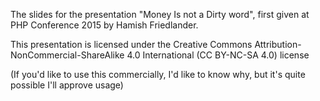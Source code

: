 The slides for the presentation "Money Is not a Dirty word", first given at PHP Conference 2015
by Hamish Friedlander.

This presentation is licensed under the Creative Commons Attribution-NonCommercial-ShareAlike
4.0 International (CC BY-NC-SA 4.0) license

(If you'd like to use this commercially, I'd like to know why, but it's quite possible I'll approve usage)
